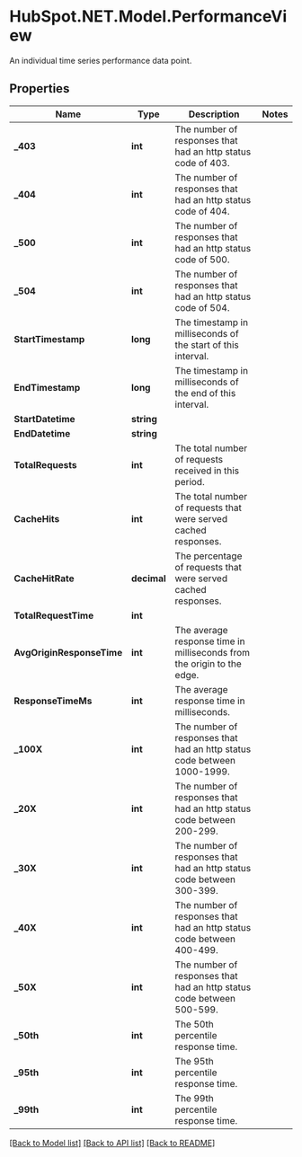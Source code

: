 # HubSpot.NET.Model.PerformanceView
An individual time series performance data point.

## Properties

Name | Type | Description | Notes
------------ | ------------- | ------------- | -------------
**_403** | **int** | The number of responses that had an http status code of 403. | 
**_404** | **int** | The number of responses that had an http status code of 404. | 
**_500** | **int** | The number of responses that had an http status code of 500. | 
**_504** | **int** | The number of responses that had an http status code of 504. | 
**StartTimestamp** | **long** | The timestamp in milliseconds of the start of this interval. | 
**EndTimestamp** | **long** | The timestamp in milliseconds of the end of this interval. | 
**StartDatetime** | **string** |  | 
**EndDatetime** | **string** |  | 
**TotalRequests** | **int** | The total number of requests received in this period. | 
**CacheHits** | **int** | The total number of requests that were served cached responses. | 
**CacheHitRate** | **decimal** | The percentage of requests that were served cached responses. | 
**TotalRequestTime** | **int** |  | 
**AvgOriginResponseTime** | **int** | The average response time in milliseconds from the origin to the edge. | 
**ResponseTimeMs** | **int** | The average response time in milliseconds. | 
**_100X** | **int** | The number of responses that had an http status code between 1000-1999. | 
**_20X** | **int** | The number of responses that had an http status code between 200-299. | 
**_30X** | **int** | The number of responses that had an http status code between 300-399. | 
**_40X** | **int** | The number of responses that had an http status code between 400-499. | 
**_50X** | **int** | The number of responses that had an http status code between 500-599. | 
**_50th** | **int** | The 50th percentile response time. | 
**_95th** | **int** | The 95th percentile response time. | 
**_99th** | **int** | The 99th percentile response time. | 

[[Back to Model list]](../README.md#documentation-for-models) [[Back to API list]](../README.md#documentation-for-api-endpoints) [[Back to README]](../README.md)

